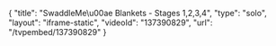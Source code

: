 {
    "title": "SwaddleMe\u00ae Blankets - Stages 1,2,3,4",
    "type": "solo",
    "layout": "iframe-static",
    "videoId": "137390829",
    "url": "\/tvpembed\/137390829"
}